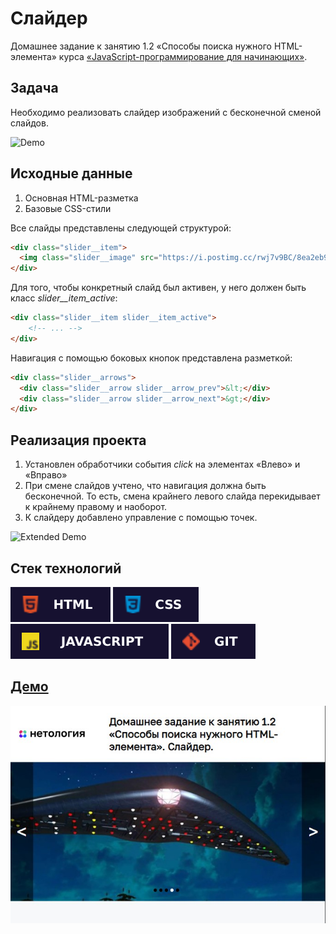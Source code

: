 # Слайдер

Домашнее задание к занятию 1.2 «Способы поиска нужного HTML-элемента» курса [«JavaScript-программирование для начинающих»](https://cat.2035.university/rall/course/18787/?project_id=48).

## **Задача**

Необходимо реализовать слайдер изображений с бесконечной сменой слайдов.

![Demo](./demo.gif)

## **Исходные данные**

1. Основная HTML-разметка
2. Базовые CSS-стили

Все слайды представлены следующей структурой:

```html
<div class="slider__item">
  <img class="slider__image" src="https://i.postimg.cc/rwj7v9BC/8ea2eb98-6cce-4f9f-96f0-60652623cf8e-large16x9-MGNgraphic-UFO-7.jpg" alt="">
</div>
```

Для того, чтобы конкретный слайд был активен, у него должен быть класс
*slider__item_active*:

```html
<div class="slider__item slider__item_active">
    <!-- ... -->
</div>
```

Навигация с помощью боковых кнопок представлена разметкой:

```html
<div class="slider__arrows">
  <div class="slider__arrow slider__arrow_prev">&lt;</div>
  <div class="slider__arrow slider__arrow_next">&gt;</div>
</div>
```

## **Реализация проекта**

1. Установлен обработчики события *click* на элементах «Влево» и «Вправо»
2. При смене слайдов учтено, что навигация должна быть бесконечной. То есть, смена крайнего левого слайда перекидывает к крайнему правому и наоборот.
3. К слайдеру добавлено управление с помощью точек.

![Extended Demo](./extended-demo.gif)

## **Стек технологий**
![HTML](./html.svg)
![CSS](./css.svg)
![JS](./js.svg)
![GIT](./git.svg)

## **[Демо](https://alekseeva-t-v.github.io/bhj-homeworks/element-search/slider/task)**

![Демо](./demo.jpg)